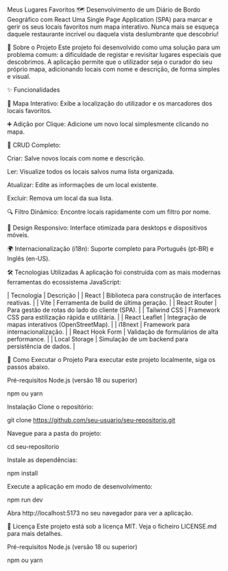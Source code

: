 Meus Lugares Favoritos 🗺️
Desenvolvimento de um Diário de Bordo Geográfico com React
Uma Single Page Application (SPA) para marcar e gerir os seus locais favoritos num mapa interativo. Nunca mais se esqueça daquele restaurante incrível ou daquela vista deslumbrante que descobriu!

🎯 Sobre o Projeto
Este projeto foi desenvolvido como uma solução para um problema comum: a dificuldade de registar e revisitar lugares especiais que descobrimos. A aplicação permite que o utilizador seja o curador do seu próprio mapa, adicionando locais com nome e descrição, de forma simples e visual.

✨ Funcionalidades

📍 Mapa Interativo: Exibe a localização do utilizador e os marcadores dos locais favoritos.

➕ Adição por Clique: Adicione um novo local simplesmente clicando no mapa.

📝 CRUD Completo:

Criar: Salve novos locais com nome e descrição.

Ler: Visualize todos os locais salvos numa lista organizada.

Atualizar: Edite as informações de um local existente.

Excluir: Remova um local da sua lista.

🔍 Filtro Dinâmico: Encontre locais rapidamente com um filtro por nome.

📱 Design Responsivo: Interface otimizada para desktops e dispositivos móveis.

🌍 Internacionalização (i18n): Suporte completo para Português (pt-BR) e Inglês (en-US).

🛠️ Tecnologias Utilizadas
A aplicação foi construída com as mais modernas ferramentas do ecossistema JavaScript:

| Tecnologia | Descrição |
| React | Biblioteca para construção de interfaces reativas. |
| Vite | Ferramenta de build de última geração. |
| React Router | Para gestão de rotas do lado do cliente (SPA). |
| Tailwind CSS | Framework CSS para estilização rápida e utilitária. |
| React Leaflet | Integração de mapas interativos (OpenStreetMap). |
| i18next | Framework para internacionalização. |
| React Hook Form | Validação de formulários de alta performance. |
| Local Storage | Simulação de um backend para persistência de dados. |

🚀 Como Executar o Projeto
Para executar este projeto localmente, siga os passos abaixo.

Pré-requisitos
Node.js (versão 18 ou superior)

npm ou yarn

Instalação
Clone o repositório:

git clone https://github.com/seu-usuario/seu-repositorio.git


Navegue para a pasta do projeto:

cd seu-repositorio


Instale as dependências:

npm install


Execute a aplicação em modo de desenvolvimento:

npm run dev


Abra http://localhost:5173 no seu navegador para ver a aplicação.

📄 Licença
Este projeto está sob a licença MIT. Veja o ficheiro LICENSE.md para mais detalhes.

Pré-requisitos
Node.js (versão 18 ou superior)

npm ou yarn


